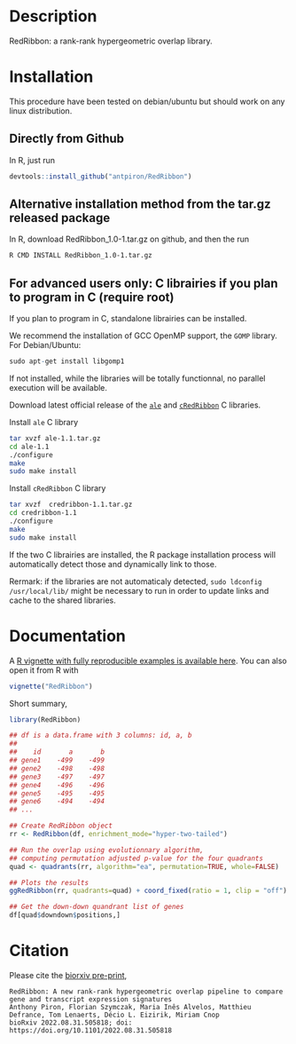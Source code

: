# Description

RedRibbon: a rank-rank hypergeometric overlap library.

# Installation

This procedure have been tested on debian/ubuntu but should work on any linux distribution.

## Directly from Github

In R, just run

```R
devtools::install_github("antpiron/RedRibbon")
```


## Alternative installation method from the tar.gz released package

In R, download RedRibbon_1.0-1.tar.gz on github, and then the run

```bash
R CMD INSTALL RedRibbon_1.0-1.tar.gz
```


## For advanced users only: C librairies if you plan to program in C (require root)

If you plan to program in C, standalone librairies can be installed.

We recommend the installation of GCC OpenMP support, the `GOMP` library. For Debian/Ubuntu:

```R
sudo apt-get install libgomp1
```

If not installed, while the libraries will be totally functionnal, no parallel execution will be available.


Download latest official release of the [`ale`](https://github.com/antpiron/ale) and
[`cRedRibbon`](https://github.com/antpiron/cRedRibbon) C libraries.


Install `ale` C library

```bash
tar xvzf ale-1.1.tar.gz
cd ale-1.1
./configure
make
sudo make install
```

Install `cRedRibbon` C library

```bash
tar xvzf  credribbon-1.1.tar.gz
cd credribbon-1.1
./configure
make
sudo make install
```

If the two C librairies are installed, the R package installation process will automatically detect those and dynamically link to those.

Rermark: if the libraries are not automaticaly detected, `sudo ldconfig /usr/local/lib/` might be necessary to run in order to update links and cache to the shared libraries.

# Documentation

A [R vignette with fully reproducible examples is available here](https://antpiron.github.io/RedRibbon.html). You can also open it from R with

```R
vignette("RedRibbon")
```


Short summary,

```R
library(RedRibbon)

## df is a data.frame with 3 columns: id, a, b
## 
##    id 	   a 	   b
## gene1 	-499 	-499
## gene2 	-498 	-498
## gene3 	-497 	-497
## gene4 	-496 	-496
## gene5 	-495 	-495
## gene6 	-494 	-494 
## ...

## Create RedRibbon object
rr <- RedRibbon(df, enrichment_mode="hyper-two-tailed")

## Run the overlap using evolutionnary algorithm,
## computing permutation adjusted p-value for the four quadrants
quad <- quadrants(rr, algorithm="ea", permutation=TRUE, whole=FALSE)

## Plots the results
ggRedRibbon(rr, quadrants=quad) + coord_fixed(ratio = 1, clip = "off")

## Get the down-down quandrant list of genes
df[quad$downdown$positions,]
```


# Citation

Please cite the [biorxiv pre-print](https://doi.org/10.1101/2022.08.31.505818),

```text
RedRibbon: A new rank-rank hypergeometric overlap pipeline to compare gene and transcript expression signatures
Anthony Piron, Florian Szymczak, Maria Inês Alvelos, Matthieu Defrance, Tom Lenaerts, Décio L. Eizirik, Miriam Cnop
bioRxiv 2022.08.31.505818; doi: https://doi.org/10.1101/2022.08.31.505818 
```
